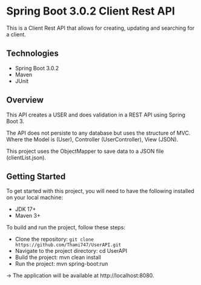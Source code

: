 # Spring Boot 3.0.2 Client Rest API
This is a Client Rest API that allows for creating, updating and searching for a client.

## Technologies
* Spring Boot 3.0.2
* Maven
* JUnit

## Overview
This API creates a USER and does validation in a REST API using Spring Boot 3.

The API does not persiste to any database but uses the structure of MVC.
Where the Model is (User), Controller (UserController), View (JSON).

This project uses the ObjectMapper to save data to a JSON file (clientList.json).

## Getting Started
To get started with this project, you will need to have the following installed on your local machine:

* JDK 17+
* Maven 3+


To build and run the project, follow these steps:

* Clone the repository: `git clone https://github.com/Thami747/UserAPI.git`
* Navigate to the project directory: cd UserAPI
* Build the project: mvn clean install
* Run the project: mvn spring-boot:run 

-> The application will be available at http://localhost:8080.



